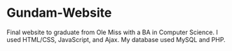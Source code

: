 # Gundam-Website
Final website to graduate from Ole Miss with a BA in Computer Science. I used HTML/CSS, JavaScript, and Ajax. My database used MySQL and PHP.
